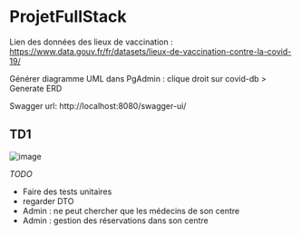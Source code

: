 # ProjetFullStack

Lien des données des lieux de vaccination : https://www.data.gouv.fr/fr/datasets/lieux-de-vaccination-contre-la-covid-19/

Générer diagramme UML dans PgAdmin :
clique droit sur covid-db > Generate ERD

Swagger url: http://localhost:8080/swagger-ui/

## TD1
![image](https://user-images.githubusercontent.com/67641786/191991447-46ee7022-9c08-46ba-ac32-1d26369c394f.png)

*TODO*
- Faire des tests unitaires
- regarder DTO
- Admin : ne peut chercher que les médecins de son centre
- Admin : gestion des réservations dans son centre
